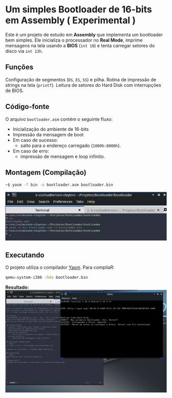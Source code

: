 # Um simples Bootloader de 16-bits em Assembly ( Experimental )

Este é um projeto de estudo em **Assembly** que implementa um bootloader bem simples.
Ele inicializa o processador no **Real Mode**, imprime mensagens na tela usando a **BIOS** (`int 10`) e tenta carregar setores do disco via `int 13h`.

## Funções
Configuração de segmentos (`DS`, `ES`, `SS`) e pilha.
Rotina de impressão de strings na tela (`printf`).
Leitura de setores do Hard Disk com interrupções de BIOS.

## Código-fonte
O arquivo `bootloader.asm` contém o seguinte fluxo:
* Inicialização do ambiente de 16-bits
* Impressão da mensagem de boot
* Em caso de sucesso: 
    * salto para o endereço carregado (`1000h:0000h`).
* Em caso de erro:
    * impressão de mensagem e loop infinito.

## Montagem (Compilação)
```bash
~$ yasm -f bin -o bootloader.asm bootloader.bin
``` 
![imagem do resultado](./imagens/compilando.png)

## Executando
O projeto utiliza o compilador [Yasm](https://yasm.tortall.net/). Para compilaR:
```bash
qemu-system-i386 -hda bootloader.bin
```
**Resultado:**
![Imagem do bootloader em execução](./imagens/bootloader.png)
